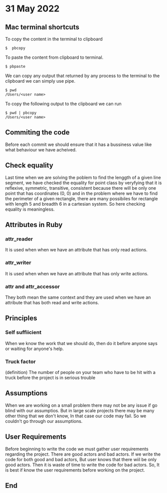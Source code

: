 # 31 May 2022

## Mac terminal shortcuts
To copy the content in the terminal to clipboard

	$  pbcopy

To paste the content from clipboard to terminal.

	$ pbpaste

We can copy any output that returned by any process to the terminal to the clipboard we can simply use pipe.

	$ pwd
	/Users/<user name>

To copy the following output to the clipboard we can run

 	$ pwd | pbcopy
	/Users/<user name>


## Commiting the code
Before each commit we should ensure that it has a bussiness value like what behaviour we have acheived.

## Check equality
Last time when we are solving the poblem to find the lenggth of a given line segment, we have checked the equality for point class by veryfying that it is reflexive, symmetric, transitive, consistent because there will be only one point that has coordinates (0, 0) and in the problem where we have to find the perimeter of a given rectangle, there are many possibiles for rectangle with length 5 and breadth 6 in a cartesian system.  So here checking equality is meaningless.

## Attributes in Ruby

### attr_reader
It is used when when we have an attribute that has only read actions.

### attr_writer
It is used when when we have an attribute that has only write actions.

### attr and attr_accessor
They both mean the same context and they are used when we have an attribute that has both read and  write actions.


## Principles

### Self suffiicient
When we know the work that we should do, then do it before anyone says or waiting for anyone's help.

### Truck factor
(definition) The number of people on your team who have to be hit with a truck before the project is in serious trouble


## Assumptions
When we are working on a small problem there may not be any issue if go blind with our assumptios. But in large scale projects there may be many other thing that we don't know, In that case our code may fail. So we couldn't go through our assumptions.

## User Requirements
Before beginning to write the code we must gather user requirements regarding the project. There are good actors and bad actors. If we write the code for both good and bad actors, But user knows that there wiil be only good actors. Then it is waste of time to write the code for bad actors. So, It is best if know the user requirements before working on the project.


## End